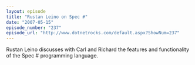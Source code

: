 ```yaml
---
layout: episode
title: "Rustan Leino on Spec #"
date: "2007-05-15"
episode_number: "237"
episode_url: "http://www.dotnetrocks.com/default.aspx?ShowNum=237"
---
```


Rustan Leino discusses with Carl and Richard the features and functionality of the Spec # programming language.
